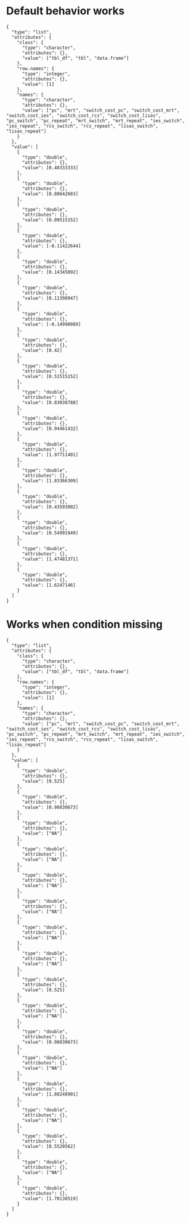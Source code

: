 # Default behavior works

    {
      "type": "list",
      "attributes": {
        "class": {
          "type": "character",
          "attributes": {},
          "value": ["tbl_df", "tbl", "data.frame"]
        },
        "row.names": {
          "type": "integer",
          "attributes": {},
          "value": [1]
        },
        "names": {
          "type": "character",
          "attributes": {},
          "value": ["pc", "mrt", "switch_cost_pc", "switch_cost_mrt", "switch_cost_ies", "switch_cost_rcs", "switch_cost_lisas", "pc_switch", "pc_repeat", "mrt_switch", "mrt_repeat", "ies_switch", "ies_repeat", "rcs_switch", "rcs_repeat", "lisas_switch", "lisas_repeat"]
        }
      },
      "value": [
        {
          "type": "double",
          "attributes": {},
          "value": [0.48333333]
        },
        {
          "type": "double",
          "attributes": {},
          "value": [0.88642683]
        },
        {
          "type": "double",
          "attributes": {},
          "value": [0.09515152]
        },
        {
          "type": "double",
          "attributes": {},
          "value": [-0.11422644]
        },
        {
          "type": "double",
          "attributes": {},
          "value": [0.14345092]
        },
        {
          "type": "double",
          "attributes": {},
          "value": [0.11398947]
        },
        {
          "type": "double",
          "attributes": {},
          "value": [-0.14990089]
        },
        {
          "type": "double",
          "attributes": {},
          "value": [0.42]
        },
        {
          "type": "double",
          "attributes": {},
          "value": [0.51515152]
        },
        {
          "type": "double",
          "attributes": {},
          "value": [0.83038788]
        },
        {
          "type": "double",
          "attributes": {},
          "value": [0.94461432]
        },
        {
          "type": "double",
          "attributes": {},
          "value": [1.97711401]
        },
        {
          "type": "double",
          "attributes": {},
          "value": [1.83366309]
        },
        {
          "type": "double",
          "attributes": {},
          "value": [0.43593002]
        },
        {
          "type": "double",
          "attributes": {},
          "value": [0.54991949]
        },
        {
          "type": "double",
          "attributes": {},
          "value": [1.47481371]
        },
        {
          "type": "double",
          "attributes": {},
          "value": [1.6247146]
        }
      ]
    }

# Works when condition missing

    {
      "type": "list",
      "attributes": {
        "class": {
          "type": "character",
          "attributes": {},
          "value": ["tbl_df", "tbl", "data.frame"]
        },
        "row.names": {
          "type": "integer",
          "attributes": {},
          "value": [1]
        },
        "names": {
          "type": "character",
          "attributes": {},
          "value": ["pc", "mrt", "switch_cost_pc", "switch_cost_mrt", "switch_cost_ies", "switch_cost_rcs", "switch_cost_lisas", "pc_switch", "pc_repeat", "mrt_switch", "mrt_repeat", "ies_switch", "ies_repeat", "rcs_switch", "rcs_repeat", "lisas_switch", "lisas_repeat"]
        }
      },
      "value": [
        {
          "type": "double",
          "attributes": {},
          "value": [0.525]
        },
        {
          "type": "double",
          "attributes": {},
          "value": [0.98830673]
        },
        {
          "type": "double",
          "attributes": {},
          "value": ["NA"]
        },
        {
          "type": "double",
          "attributes": {},
          "value": ["NA"]
        },
        {
          "type": "double",
          "attributes": {},
          "value": ["NA"]
        },
        {
          "type": "double",
          "attributes": {},
          "value": ["NA"]
        },
        {
          "type": "double",
          "attributes": {},
          "value": ["NA"]
        },
        {
          "type": "double",
          "attributes": {},
          "value": ["NA"]
        },
        {
          "type": "double",
          "attributes": {},
          "value": [0.525]
        },
        {
          "type": "double",
          "attributes": {},
          "value": ["NA"]
        },
        {
          "type": "double",
          "attributes": {},
          "value": [0.98830673]
        },
        {
          "type": "double",
          "attributes": {},
          "value": ["NA"]
        },
        {
          "type": "double",
          "attributes": {},
          "value": [1.88248901]
        },
        {
          "type": "double",
          "attributes": {},
          "value": ["NA"]
        },
        {
          "type": "double",
          "attributes": {},
          "value": [0.5520562]
        },
        {
          "type": "double",
          "attributes": {},
          "value": ["NA"]
        },
        {
          "type": "double",
          "attributes": {},
          "value": [1.70138519]
        }
      ]
    }

